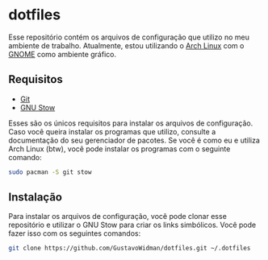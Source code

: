 # dotfiles

Esse repositório contém os arquivos de configuração que utilizo no meu ambiente de trabalho. Atualmente, estou utilizando o [Arch Linux](https://archlinux.org/) com o [GNOME](https://www.gnome.org/) como ambiente gráfico.

## Requisitos

- [Git](https://git-scm.com/)
- [GNU Stow](https://www.gnu.org/software/stow/)

Esses são os únicos requisitos para instalar os arquivos de configuração. Caso você queira instalar os programas que utilizo, consulte a documentação do seu gerenciador de pacotes. Se você é como eu e utiliza Arch Linux (btw), você pode instalar os programas com o seguinte comando:

```bash
sudo pacman -S git stow
```

## Instalação

Para instalar os arquivos de configuração, você pode clonar esse repositório e utilizar o GNU Stow para criar os links simbólicos. Você pode fazer isso com os seguintes comandos:

```bash
git clone https://github.com/GustavoWidman/dotfiles.git ~/.dotfiles
